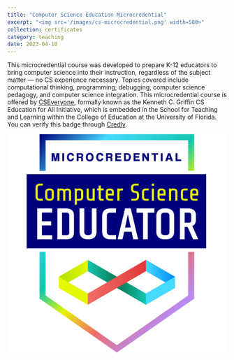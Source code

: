 ```yaml
---
title: "Computer Science Education Microcredential"
excerpt: "<img src='/images/cs-microcredential.png' width=500>"
collection: certificates
category: teaching
date: 2023-04-10
---
```


This microcredential course was developed to prepare K-12 educators to bring computer science into their instruction, regardless of the subject matter — no CS experience necessary. Topics covered include computational thinking, programming, debugging, computer science pedagogy, and computer science integration. This microcredential course is offered by [CSEveryone](https://cseveryone.org/), formally known as the Kenneth C. Griffin CS Education for All Initiative, which is embedded in the School for Teaching and Learning within the College of Education at the University of Florida. You can verify this badge through [Credly](https://www.credly.com/badges/20513ac6-f9d3-4e76-8881-f0cc9d2c4db7).

<img src='/images/cs-microcredential.png' width=500>
